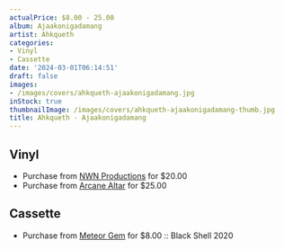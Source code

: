 ```yaml
---
actualPrice: $8.00 - 25.00
album: Ajaakonigadamang
artist: Ahkqueth
categories:
- Vinyl
- Cassette
date: '2024-03-01T06:14:51'
draft: false
images:
- /images/covers/ahkqueth-ajaakonigadamang.jpg
inStock: true
thumbnailImage: /images/covers/ahkqueth-ajaakonigadamang-thumb.jpg
title: Ahkqueth - Ajaakonigadamang
---
```


## Vinyl
* Purchase from [NWN Productions](http://shop.nwnprod.com/index.php?route=product/product&path=75&product_id=18930&sort=pd.name&order=ASC) for $20.00
* Purchase from [Arcane Altar](https://arcanealtar.bigcartel.com/product/ahkqueth-ajaakonigadamang-12-lp) for $25.00
## Cassette
* Purchase from [Meteor Gem](https://meteor-gem.com/products/used-ahkqueth-ajaakonigadamang-cassette) for $8.00 :: Black Shell 2020
